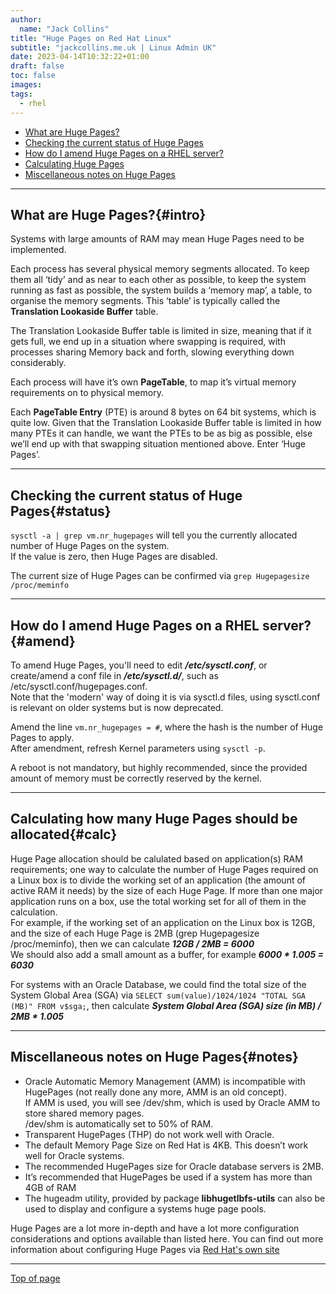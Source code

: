 ```yaml
---
author:
  name: "Jack Collins"
title: "Huge Pages on Red Hat Linux"
subtitle: "jackcollins.me.uk | Linux Admin UK"
date: 2023-04-14T10:32:22+01:00
draft: false
toc: false
images:
tags:
  - rhel
---
```


- [What are Huge Pages?](#intro)
- [Checking the current status of Huge Pages](#status)
- [How do I amend Huge Pages on a RHEL server?](#amend)
- [Calculating Huge Pages](#calc)
- [Miscellaneous notes on Huge Pages](#notes)

---

## What are Huge Pages?{#intro}

Systems with large amounts of RAM may mean Huge Pages need to be implemented.

Each process has several physical memory segments allocated. To keep them all ‘tidy’ and as near to each other as possible, to keep the system running as fast as possible, the system builds a ‘memory map’, a table, to organise the memory segments. This ‘table’ is typically called the **Translation Lookaside Buffer** table.

The Translation Lookaside Buffer table is limited in size, meaning that if it gets full, we end up in a situation where swapping is required, with processes sharing Memory back and forth, slowing everything down considerably.

Each process will have it’s own **PageTable**, to map it’s virtual memory requirements on to physical memory.

Each **PageTable Entry** (PTE) is around 8 bytes on 64 bit systems, which is quite low. Given that the Translation Lookaside Buffer table is limited in how many PTEs it can handle, we want the PTEs to be as big as possible, else we’ll end up with that swapping situation mentioned above. Enter ‘Huge Pages’.

---

## Checking the current status of Huge Pages{#status}

```sysctl -a | grep vm.nr_hugepages``` will tell you the currently allocated number of Huge Pages on the system.  
If the value is zero, then Huge Pages are disabled.

The current size of Huge Pages can be confirmed via ```grep Hugepagesize /proc/meminfo```

---

## How do I amend Huge Pages on a RHEL server?{#amend}

To amend Huge Pages, you'll need to edit ***/etc/sysctl.conf***, or create/amend a conf file in ***/etc/sysctl.d/***, such as /etc/sysctl.conf/hugepages.conf.  
Note that the 'modern' way of doing it is via sysctl.d files, using sysctl.conf is relevant on older systems but is now deprecated.

Amend the line ```vm.nr_hugepages = #```, where the hash is the number of Huge Pages to apply.  
After amendment, refresh Kernel parameters using ```sysctl -p```.

A reboot is not mandatory, but highly recommended, since the provided amount of memory must be correctly reserved by the kernel.

---

## Calculating how many Huge Pages should be allocated{#calc}

Huge Page allocation should be calulated based on application(s) RAM requirements; one way to calculate the number of Huge Pages required on a Linux box is to divide the working set of an application (the amount of active RAM it needs) by the size of each Huge Page. If more than one major application runs on a box, use the total working set for all of them in the calculation.  
For example, if the working set of an application on the Linux box is 12GB, and the size of each Huge Page is 2MB (grep Hugepagesize /proc/meminfo), then we can calculate ***12GB / 2MB = 6000***  
We should also add a small amount as a buffer, for example ***6000 * 1.005 = 6030***

For systems with an Oracle Database, we could find the total size of the System Global Area (SGA) via ```SELECT sum(value)/1024/1024 "TOTAL SGA (MB)" FROM v$sga;```, then calculate ***System Global Area (SGA) size (in MB) / 2MB * 1.005***

---

## Miscellaneous notes on Huge Pages{#notes}

- Oracle Automatic Memory Management (AMM) is incompatible with HugePages (not really done any more, AMM is an old concept).  
If AMM is used, you will see /dev/shm, which is used by Oracle AMM to store shared memory pages.  
/dev/shm is automatically set to 50% of RAM.
- Transparent HugePages (THP) do not work well with Oracle.
- The default Memory Page Size on Red Hat is 4KB. This doesn’t work well for Oracle systems.
- The recommended HugePages size for Oracle database servers is 2MB.
- It’s recommended that HugePages be used if a system has more than 4GB of RAM
- The hugeadm utility, provided by package **libhugetlbfs-utils** can also be used to display and configure a systems huge page pools.

Huge Pages are a lot more in-depth and have a lot more configuration considerations and options available than listed here. You can find out more information about configuring Huge Pages via [Red Hat's own site](https://access.redhat.com/documentation/en-us/red_hat_enterprise_linux/8/html/monitoring_and_managing_system_status_and_performance/configuring-huge-pages_monitoring-and-managing-system-status-and-performance)

---

[Top of page](#top)